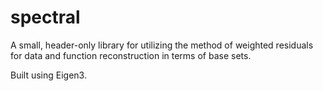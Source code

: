 # spectral

A small, header-only library for utilizing the method of weighted residuals for data and function reconstruction in terms of base sets.

Built using Eigen3.
